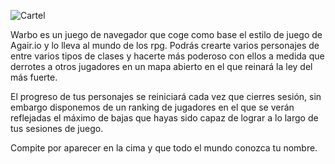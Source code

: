 ![Cartel](/static/img/Cartel_Warbo_Adrian_Dani_Guillem.png?raw=true)

Warbo es un juego de navegador que coge como base el estilo de juego de Agair.io y lo lleva al mundo de los rpg.
Podrás crearte varios personajes de entre varios tipos de clases y hacerte más poderoso con ellos a medida que derrotes a otros jugadores en un mapa abierto en el que reinará la ley del más fuerte.

El progreso de tus personajes se reiniciará cada vez que cierres sesión, sin embargo disponemos de un ranking de jugadores en el que se verán reflejadas el máximo de bajas que hayas sido capaz de lograr a lo largo de tus sesiones de juego.

Compite por aparecer en la cima y que todo el mundo conozca tu nombre.
